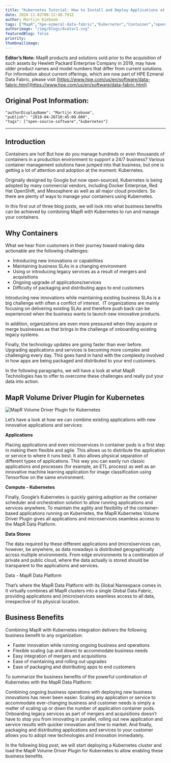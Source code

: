 ```yaml
---
title: "Kubernetes Tutorial: How to Install and Deploy Applications at Scale on K8s - Part 1 of 3"
date: 2020-11-02T06:12:48.791Z
author: Martijn Kieboom 
tags: ["MapR","hpe-ezmeral-data-fabric","Kuberneter","Container","opensource"]
authorimage: "/img/blogs/Avatar2.svg"
featuredBlog: false
priority:
thumbnailimage:
---
```

**Editor’s Note:** MapR products and solutions sold prior to the acquisition of such assets by Hewlett Packard Enterprise Company in 2019, may have older product names and model numbers that differ from current solutions. For information about current offerings, which are now part of HPE Ezmeral Data Fabric, please visit [https://www.hpe.com/us/en/software/data-fabric.html](https://www.hpe.com/us/en/software/data-fabric.html)

## Original Post Information:

```
"authorDisplayName": "Martijn Kieboom",
"publish": "2018-04-26T10:45:00.000",
"tags": ["open-source-software","kubernetes"]
```
---

## Introduction

Containers are hot! But how do you manage hundreds or even thousands of containers in a production environment to support a 24/7 business? Various container management solutions have jumped into that business, but one is getting a lot of attention and adoption at the moment: Kubernetes.

Originally designed by Google but now open-sourced, Kubernetes is being adopted by many commercial vendors, including Docker Enterprise, Red Hat OpenShift, and Mesosphere as well as all major cloud providers. So there are plenty of ways to manage your containers using Kubernetes.

In this first out of three blog posts, we will look into what business benefits can be achieved by combining MapR with Kubernetes to run and manage your containers.

## Why Containers

What we hear from customers in their journey toward making data actionable are the following challenges:

*   Introducing new innovations or capabilities
*   Maintaining business SLAs in a changing environment
*   Using or introducing legacy services as a result of mergers and acquisitions
*   Ongoing upgrade of applications/services
*   Difficulty of packaging and distributing apps to end customers

Introducing new innovations while maintaining existing business SLAs is a big challenge with often a conflict of interest.  IT organizations are mainly focusing on delivering existing SLAs and therefore push back can be experienced when the business wants to launch new innovative products.

In addition, organizations are even more pressured when they acquire or merge businesses as that brings in the challenge of onboarding existing legacy systems.

Finally, the technology updates are going faster than ever before. Upgrading applications and services is becoming more complex and challenging every day. This goes hand in hand with the complexity involved in how apps are being packaged and distributed to your end customers.

In the following paragraphs, we will have a look at what MapR Technologies has to offer to overcome these challenges and really put your data into action.

## MapR Volume Driver Plugin for Kubernetes

![MapR Volume Driver Plugin for Kubernetes](https://hpe-developer-portal.s3.amazonaws.com/uploads/media/2020/9/mapr-volume-driver-plugin-1604297556537.png)

Let’s have a look at how we can combine existing applications with new innovative applications and services:

**Applications**

Placing applications and even microservices in container pods is a first step in making them flexible and agile. This allows us to distribute the application or service to where it runs best. It also allows physical separation of different types of applications. This way you can easily run classic applications and processes (for example, an ETL process) as well as an innovative machine learning application for image classification using Tensorflow on the same environment.

**Compute - Kubernetes**

Finally, Google’s Kubernetes is quickly gaining adoption as the container scheduler and orchestration solution to allow running applications and services anywhere. To maintain the agility and flexibility of the container-based applications running on Kubernetes, the MapR Kubernetes Volume Driver Plugin gives all applications and microservices seamless access to the MapR Data Platform.

**Data Stores**

The data required by these different applications and (micro)services can, however, be anywhere, as data nowadays is distributed geographically across multiple environments. From edge environments to a combination of private and public cloud, where the data actually is stored should be transparent to the applications and services.

Data - MapR Data Platform

That’s where the MapR Data Platform with its Global Namespace comes in. It virtually combines all MapR clusters into a single Global Data Fabric, providing applications and (micro)services seamless access to all data, irrespective of its physical location.

## Business Benefits

Combining MapR with Kubernetes integration delivers the following business benefit to any organization:

*   Faster innovation while running ongoing business and operations
*   Flexible scaling (up and down) to accommodate business needs
*   Easy integration of mergers and acquisitions
*   Ease of maintaining and rolling out upgrades
*   Ease of packaging and distributing apps to end customers

To summarize the business benefits of the powerful combination of Kubernetes with the MapR Data Platform:

Combining ongoing business operations with deploying new business innovations has never been easier. Scaling any application or service to accommodate ever-changing business and customer needs is simply a matter of scaling up or down the number of application container pods. Onboarding legacy services as part of mergers and acquisitions doesn’t have to stop you from innovating in parallel, rolling out new application and service results with quicker innovation and time to market. And finally, packaging and distributing applications and services to your customer allows you to adopt new technologies and innovation immediately.

In the following blog post, we will start deploying a Kubernetes cluster and load the MapR Volume Driver Plugin for Kubernetes to allow enabling these business benefits.
